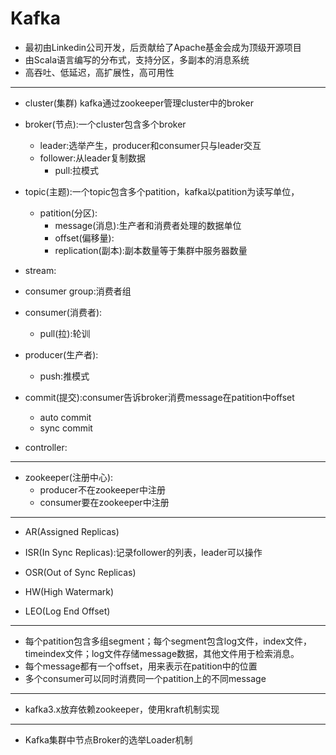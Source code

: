 # Kafka

- 最初由Linkedin公司开发，后贡献给了Apache基金会成为顶级开源项目
- 由Scala语言编写的分布式，支持分区，多副本的消息系统
- 高吞吐、低延迟，高扩展性，高可用性

---
- cluster(集群)
kafka通过zookeeper管理cluster中的broker
- broker(节点):一个cluster包含多个broker
    - leader:选举产生，producer和consumer只与leader交互
    - follower:从leader复制数据
        - pull:拉模式


- topic(主题):一个topic包含多个patition，kafka以patition为读写单位，
    - patition(分区):
        - message(消息):生产者和消费者处理的数据单位
        - offset(偏移量):
        - replication(副本):副本数量等于集群中服务器数量



- stream:

- consumer group:消费者组
- consumer(消费者):
    - pull(拉):轮训
- producer(生产者):
    - push:推模式


- commit(提交):consumer告诉broker消费message在patition中offset
    - auto commit
    - sync commit

- controller:



---


- zookeeper(注册中心):
    - producer不在zookeeper中注册
    - consumer要在zookeeper中注册

---
- AR(Assigned Replicas)

- ISR(In Sync Replicas):记录follower的列表，leader可以操作
- OSR(Out of Sync Replicas)

- HW(High Watermark)
- LEO(Log End Offset)


---
- 每个patition包含多组segment；每个segment包含log文件，index文件，timeindex文件；log文件存储message数据，其他文件用于检索消息。
- 每个message都有一个offset，用来表示在patition中的位置
- 多个consumer可以同时消费同一个patition上的不同message


---

- kafka3.x放弃依赖zookeeper，使用kraft机制实现

---

- Kafka集群中节点Broker的选举Loader机制